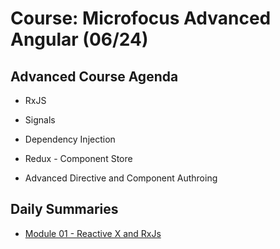 # Course: Microfocus Advanced Angular (06/24)

## Advanced Course Agenda
* RxJS
* Signals

* Dependency Injection
* Redux - Component Store
* Advanced Directive and Component Authroing
<!-- * Custom Form Controls -->


## Daily Summaries
* [Module 01 - Reactive X and RxJs](./Module%2002/README.md)